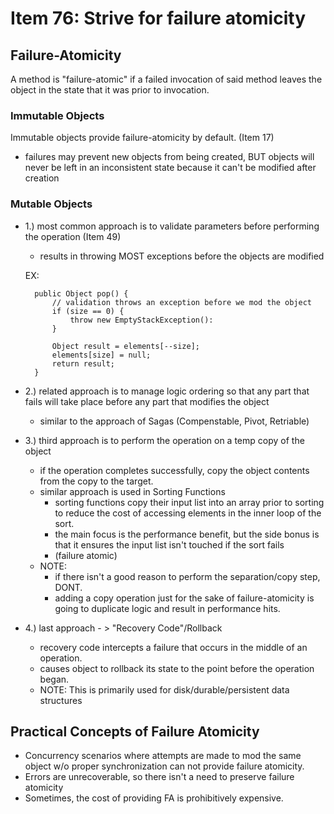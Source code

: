 # Item 76: Strive for failure atomicity

## Failure-Atomicity
A method is "failure-atomic" if a failed invocation of said method leaves
the object in the state that it was prior to invocation.

### Immutable Objects
Immutable objects provide failure-atomicity by default. (Item 17)
- failures may prevent new objects from being created, BUT objects will never
be left in an inconsistent state because it can't be modified after creation

### Mutable Objects
- 1.) most common approach is to validate parameters before performing the operation
(Item 49)
    - results in throwing MOST exceptions before the objects are modified
    
    
    EX:
        
        public Object pop() {
            // validation throws an exception before we mod the object
            if (size == 0) {
                throw new EmptyStackException():
            }
            
            Object result = elements[--size];
            elements[size] = null;
            return result;
        }
        
    
- 2.)  related approach is to manage logic ordering so that any part that fails
will take place before any part that modifies the object
    - similar to the approach of Sagas (Compenstable, Pivot, Retriable)

- 3.)  third approach is to perform the operation on a temp copy of the
object
    - if the operation completes successfully, copy the object contents from
    the copy to the target. 
    - similar approach is used in Sorting Functions
        - sorting functions copy their input list into an array prior to
        sorting to reduce the cost of accessing elements in the inner 
        loop of the sort. 
        - the main focus is the performance benefit, but the side bonus is
        that it ensures the input list isn't touched if the sort fails 
        - (failure atomic)
    - NOTE: 
        -  if there isn't a good reason to perform the separation/copy step, 
        DONT. 
        - adding a copy operation just for the sake of failure-atomicity is
        going to duplicate logic and result in performance hits. 
       

- 4.) last approach - > "Recovery Code"/Rollback
    - recovery code intercepts a failure that occurs in the middle of an
    operation. 
    - causes object to rollback its state to the point before the operation
    began. 
    - NOTE: This is primarily used for disk/durable/persistent data structures

## Practical Concepts of Failure Atomicity
- Concurrency scenarios where attempts are made to mod the same object w/o
proper synchronization can not provide failure atomicity. 
- Errors are unrecoverable, so there isn't a need to preserve failure atomicity
- Sometimes, the cost of providing FA is prohibitively expensive.
     